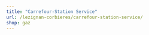 ```yaml
---
title: "Carrefour-Station Service"
url: /lezignan-corbieres/carrefour-station-service/
shop: gaz
---
```

